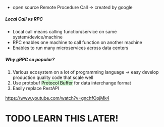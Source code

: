 - open source Remote Procedure Call -> created by google

##### Local Call vs RPC
- Local call means calling function/service on same system/device/machine
- RPC enables one machine to call function on another machine 
- Enables to run many microservices across data centers

##### Why gRPC so popular?
1. Various ecosystem on a lot of programming language -> easy develop production quality code that scale well
2. Use protobuf <mark style="background: #BBFABBA6;">Protocol Buffer</mark> for data interchange format
3. Easily replace RestAPI

https://www.youtube.com/watch?v=gnchfOojMk4
# TODO LEARN THIS LATER!
